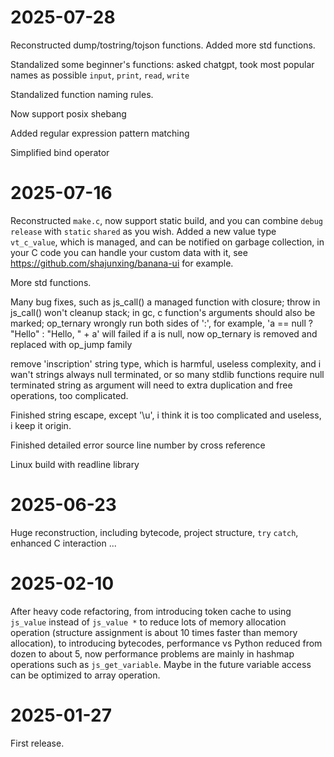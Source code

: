 # 2025-07-28

Reconstructed dump/tostring/tojson functions. Added more std functions.

Standalized some beginner's functions: asked chatgpt, took most popular names as possible `input`, `print`, `read`, `write`

Standalized function naming rules.

Now support posix shebang

Added regular expression pattern matching

Simplified bind operator

# 2025-07-16

Reconstructed `make.c`, now support static build, and you can combine `debug` `release` with `static` `shared` as you wish. Added a new value type `vt_c_value`, which is managed, and can be notified on garbage collection, in your C code you can handle your custom data with it, see <https://github.com/shajunxing/banana-ui> for example.

More std functions.

Many bug fixes, such as js_call() a managed function with closure; throw in js_call() won't cleanup stack; in gc, c function's arguments should also be marked; op_ternary wrongly run both sides of ':', for example, 'a == null ? "Hello" : "Hello, " + a' will failed if a is null, now op_ternary is removed and replaced with op_jump family

remove 'inscription' string type, which is harmful, useless complexity, and i wan't strings always null terminated, or so many stdlib functions require null terminated string as argument will need to extra duplication and free operations, too complicated.

Finished string escape, except '\u', i think it is too complicated and useless, i keep it origin.

Finished detailed error source line number by cross reference

Linux build with readline library

# 2025-06-23

Huge reconstruction, including bytecode, project structure, `try` `catch`, enhanced C interaction ...

# 2025-02-10

After heavy code refactoring, from introducing token cache to using `js_value` instead of `js_value *` to reduce lots of memory allocation operation (structure assignment is about 10 times faster than memory allocation), to introducing bytecodes, performance vs Python reduced from dozen to about 5, now performance problems are mainly in hashmap operations such as `js_get_variable`. Maybe in the future variable access can be optimized to array operation.

# 2025-01-27

First release.
